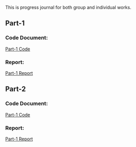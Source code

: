 This is progress journal for both group and individual works.

## Part-1

### Code Document: 
[Part-1 Code](Project-Part-1.ipynb)

### Report:
[Part-1 Report](Project-Part-1.html)

## Part-2

### Code Document: 
[Part-1 Code](Project-Part-II.ipynb)

### Report:
[Part-1 Report](Project-Part-II.html)

